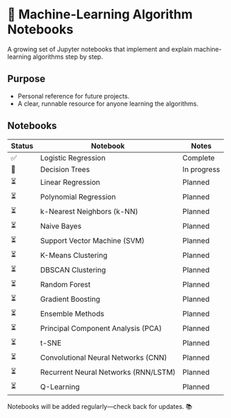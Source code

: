 # 🧠 Machine-Learning Algorithm Notebooks

A growing set of Jupyter notebooks that implement and explain machine-learning algorithms step by step.

## Purpose
- Personal reference for future projects.  
- A clear, runnable resource for anyone learning the algorithms.

## Notebooks
| Status | Notebook | Notes |
| ------ | -------- | ----- |
| ✅ | Logistic Regression | Complete |
| 🔧 | Decision Trees | In progress |
| ⏳ | Linear Regression | Planned |
| ⏳ | Polynomial Regression | Planned |
| ⏳ | k-Nearest Neighbors (k-NN) | Planned |
| ⏳ | Naive Bayes | Planned |
| ⏳ | Support Vector Machine (SVM) | Planned |
| ⏳ | K-Means Clustering | Planned |
| ⏳ | DBSCAN Clustering | Planned |
| ⏳ | Random Forest | Planned |
| ⏳ | Gradient Boosting | Planned |
| ⏳ | Ensemble Methods | Planned |
| ⏳ | Principal Component Analysis (PCA) | Planned |
| ⏳ | t-SNE | Planned |
| ⏳ | Convolutional Neural Networks (CNN) | Planned |
| ⏳ | Recurrent Neural Networks (RNN/LSTM) | Planned |
| ⏳ | Q-Learning | Planned |

Notebooks will be added regularly—check back for updates. 📚